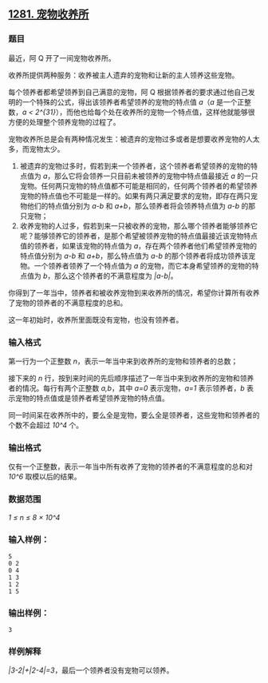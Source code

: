 ## [1281. 宠物收养所](https://www.acwing.com/problem/content/1283/)

### 题目

最近，阿 Q 开了一间宠物收养所。

收养所提供两种服务：收养被主人遗弃的宠物和让新的主人领养这些宠物。

每个领养者都希望领养到自己满意的宠物，阿 Q 根据领养者的要求通过他自己发明的一个特殊的公式，得出该领养者希望领养的宠物的特点值 *a*（*a* 是一个正整数，*a < 2^{31}*），而他也给每个处在收养所的宠物一个特点值，这样他就能够很方便的处理整个领养宠物的过程了。

宠物收养所总是会有两种情况发生：被遗弃的宠物过多或者是想要收养宠物的人太多，而宠物太少。

1. 被遗弃的宠物过多时，假若到来一个领养者，这个领养者希望领养的宠物的特点值为 *a*，那么它将会领养一只目前未被领养的宠物中特点值最接近 *a* 的一只宠物。任何两只宠物的特点值都不可能是相同的，任何两个领养者的希望领养宠物的特点值也不可能是一样的。如果有两只满足要求的宠物，即存在两只宠物他们的特点值分别为 *a-b* 和 *a+b*，那么领养者将会领养特点值为 *a-b* 的那只宠物；
2. 收养宠物的人过多，假若到来一只被收养的宠物，那么哪个领养者能够领养它呢？能够领养它的领养者，是那个希望被领养宠物的特点值最接近该宠物特点值的领养者，如果该宠物的特点值为 *a*，存在两个领养者他们希望领养宠物的特点值分别为 *a-b* 和 *a+b*，那么特点值为 *a-b* 的那个领养者将成功领养该宠物。一个领养者领养了一个特点值为 *a* 的宠物，而它本身希望领养的宠物的特点值为 *b*，那么这个领养者的不满意程度为 *|a-b|*。

你得到了一年当中，领养者和被收养宠物到来收养所的情况，希望你计算所有收养了宠物的领养者的不满意程度的总和。

这一年初始时，收养所里面既没有宠物，也没有领养者。

### 输入格式

第一行为一个正整数 *n*，表示一年当中来到收养所的宠物和领养者的总数；

接下来的 *n* 行，按到来时间的先后顺序描述了一年当中来到收养所的宠物和领养者的情况。每行有两个正整数 *a,b*，其中 *a=0* 表示宠物，*a=1* 表示领养者，*b* 表示宠物的特点值或是领养者希望领养宠物的特点值。

同一时间呆在收养所中的，要么全是宠物，要么全是领养者，这些宠物和领养者的个数不会超过 *10^4* 个。

### 输出格式

仅有一个正整数，表示一年当中所有收养了宠物的领养者的不满意程度的总和对 *10^6* 取模以后的结果。

### 数据范围

*1 ≤ n ≤ 8 × 10^4*

### 输入样例：

```
5
0 2
0 4
1 3
1 2
1 5
```

### 输出样例：

```
3
```

### 样例解释

*|3-2|+|2-4|=3*，最后一个领养者没有宠物可以领养。
